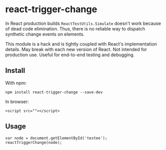 # react-trigger-change

In React production builds `ReactTestUtils.Simulate` doesn't work because of dead code elimination. Thus, there is no reliable way to dispatch synthetic change events on elements.

This module is a hack and is tightly coupled with React's implementation details. May break with each new version of React. Not intended for production use. Useful for end-to-end testing and debugging.

## Install

With npm:

`npm install react-trigger-change --save-dev`

In browser:

`<script src=""></script>`

## Usage

```
var node = document.getElementById('testee');
reactTriggerChange(node);
```
